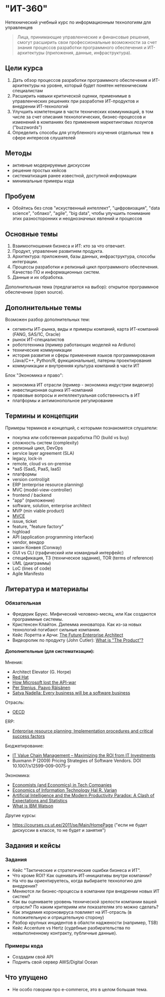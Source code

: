 # "ИТ-360"

Нетехнический учебный курс по информационным технологиям для управленцев

> Лица, принимающие управленческие и финансовые решения, смогут расширить свои 
профессиональные возможности за счет знания процессов разработки программного 
обеспечения и ИТ-архитектуры (приложения, данные, инфраструктура).

Цели курса
----------

1. Дать обзор процессов разработки программного обеспечения и ИТ-архитектуры на уровне, который будет понятен нетехническим специалистам
2. Расширить навыки критической оценки, применимые в управленческих решениях при разработке ИТ-продуктов и внедрении ИТ-технологий
3. Улучшить компетенции в части технических коммуникаций, в том числе за счет описания технологических, бизнес-процессов 
  и изменений в компаниях без применения маркетинговых лозунгов ("buzzwords")
4. Определить способы для углубленного изучения отдельных тем в сфере интересов слушателей
<!--
5. Предоставить минимальные димонстрационные примеры (кейсы, код, системы)
-->

Методы
------

- активные модерируемые дискуссии 
- решение простых кейсов
- систематизация ранее известной, доступной информации
- минимальные примеры кода

Пробуем 
-------

- Обойтись без слов "искуственный интеллект", "цифровизация", "data science", "облако",
  "agile",  "big data", чтобы улучшить понимание этих разносторонних и неоднозначных явлений и процессов  
  
Основные темы
-------------  

1. Взаимоотношения бизнеса и ИТ: кто за что отвечает.
2. Продукт, управление развитием продукта.
3. Архитектура: приложения, базы данных, инфраструктура, способы интеграции.
4. Процессы разработки и релизный цикл программного обеспечения. Качество ПО и информационных систем. 
5. Данные и их обработка.

Дополнительная тема (предлагается на выбор): открытое программное обеспечение (open source).

Дополнительные темы
-------------------

Возможен разбор дополнительных тем:

- сегменты ИТ-рынка, виды и примеры компаний, карта ИТ-компаний (FANG, SAS/1C, Oracle)
- рынок ИТ-специалистов
- робототехника (пример работающих моделей на Ardiuno)
- технические коммуникации 
- история развития и сферы применения языков программирования (Java/C++, Python/R, функциональные), патерны проектирования
- коммуникации и внутренняя культура компаний в части ИТ

Блок "Экономика и право":

- экономика ИТ отрасли (пример - экономика индустрии видеоигр)
- инвестиционная оценка ИТ-компаний
- правовые вопросы и интеллектуальная собственность в ИТ
- платформы и антимонопольное регулирование

Термины и концепции
-------------------

Примеры терминов и концепций, с которыми познакомятся слушатели:

- покупка или собственная разработка ПО (build vs buy)
- сложность систем (complexity)
- релизный цикл, DevOps
- service layer agreement (SLA)
- legacy, lock-in
- remote, cloud vs on-premise
- \*aaS (SaaS, PaaS, IaaS)
- платформы
- version control/git
- ERP (enterprise resource planning)
- MVC (model-view-controller)
- frontend / backend
- "app" (приложение)
- software, solution, enterprise architect
- MVP (min viable product)
- [MVCE](https://stackoverflow.com/help/minimal-reproducible-example)
- issue, ticket
- feature, "feature factory"
- highload
- API (application programming interface)
- vendor, вендор
- закон Конвея (Conway)
- GUI vs CLI (графический или командный интерфейс)
- спецификация, ТЗ (техническое задание), TOR (terms of reference)
- UML (диаграммы)
- LoC (lines of code)
- Agile Manifesto

Литература и материалы
-----------------------

### Обязательная

- Фредерик Брукс. Мифический человеко-месяц, или Как создаются программные системы.
- Кристенсен Клайтон. Дилемма инноватора. Как из-за новых технологий погибают сильные компании.
- Кейс Лоретта и Арчи: [The Future Enterprise Architect](https://blog.opengroup.org/2019/08/20/the-future-enterprise-architect/)
- Видеоролик по продукту (John Cutler): [What is "The Product"?](https://vimeo.com/user45919784)

#### Дополнительные (для систематизации):

Мнения:

- Architect Elevator (G. Horpe)
- [Red Hat](https://quod.lib.umich.edu/j/jep/3336451.0004.304?view=text;rgn=main)
- [How Microsoft lost the API-war](https://www.joelonsoftware.com/2004/06/13/how-microsoft-lost-the-api-war/)
- [Per Stenius, Paavo Räisänen](http://www.reddal.com/insights/strategies-for-driving-the-transformation-in-the-software-industry)
- [Satya Nadella: Every business will be a software business](https://www.computerweekly.com/news/2240242478/Satya-Nadella-Every-business-will-be-a-software-business)

Отрасль:

- [OECD](https://www.oecd-ilibrary.org/docserver/9789264218789-7-en.pdf?expires=1602666949&id=id&accname=guest&checksum=1B96DE59CAB38239CDD3BD9CE7091FEE)

ERP:

- [Enterprise resource planning: Implementation procedures and critical success factors](http://celesteng.mis.yzu.edu.tw/im434/ERP%20stuff/ERP%20implementation%20success%20USA%20Experience.pdf)

Бюджетирование:

- [IT Value Chain Management –  Maximizing the ROI from IT Investments](https://courses.cs.ut.ee/2010/se/uploads/Main/ITValueChain.pdf)
- Buxmann P (2009) Pricing Strategies of Software Vendors. DOI 10.1007/s12599-009-0075-y

Экономика:

- [Economists (and Economics) in Tech Companies](https://www.hbs.edu/faculty/Publication%20Files/19-027_7e890058-c225-4803-a6f1-a6eb1db74027.pdf)
- [Economics of Information Technology Hal R. Varian](https://people.ischool.berkeley.edu/~hal/Papers/mattioli/mattioli.pdf)
- [Artificial Intelligence and the Modern Productivity Paradox: A Clash of Expectations and Statistics](https://www.nber.org/papers/w24001)
- [What is IBM Watson](https://www.nytimes.com/2010/06/20/magazine/20Computer-t.html)


Другие курсы:

- https://courses.cs.ut.ee/2011/se/Main/HomePage ("если не будет дискуссии в классе, то не будет и занятия")


Задания и кейсы
---------------

### Задания

- Кейс "Тактические и стратегические ошибки бизнеса и ИТ".
- Что кроме ROI? Как оценивать ИТ-инициативы внутри компании?
- На что вы ориентируетесь, когда выбираете технологию для внедрения?
- Меняются ли бизнес-процессы в компании при внедрении новых ИТ систем?
- Как вы оцениваете уровень технической зрелости компании вашей отрасли? По каким критериям или показателям это можно сделать?
- Как эпидемия короновируса повлияет на ИТ-отрасль (в положительную и отрицательную сторону)
- Разбор крупных инцидентов в обалсти наджености (например, TSB)
- Кейс Accenture vs Hertz (судебные разбирательства по невыполненному контракту, публичные данные).

### Примеры кода

- Создадим свой API
- Поднять свой сервер AWS/Digital Ocean

Что упущено
-----------

- Не особо говорим про e-commerce, это в целом большая тема.
